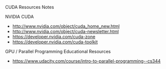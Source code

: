 CUDA Resources Notes

NVIDIA CUDA 
* http://www.nvidia.com/object/cuda_home_new.html
* http://www.nvidia.com/object/cuda-newsletter.html
* https://developer.nvidia.com/cuda-zone
* https://developer.nvidia.com/cuda-toolkit
 
GPU / Parallel Programming Educational Resources
* https://www.udacity.com/course/intro-to-parallel-programming--cs344


